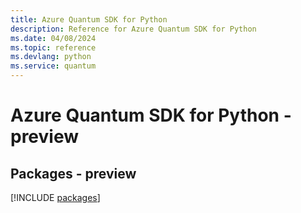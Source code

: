 ```yaml
---
title: Azure Quantum SDK for Python
description: Reference for Azure Quantum SDK for Python
ms.date: 04/08/2024
ms.topic: reference
ms.devlang: python
ms.service: quantum
---
```

# Azure Quantum SDK for Python - preview
## Packages - preview
[!INCLUDE [packages](quantum-index.md)]